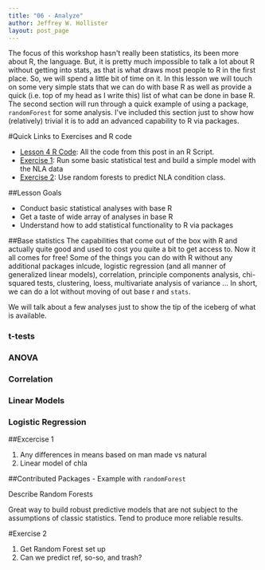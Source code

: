 ```yaml
---
title: "06 - Analyze"
author: Jeffrey W. Hollister
layout: post_page
---
```

The focus of this workshop hasn't really been statistics, its been more about R, the language.  But, it is pretty much impossible to talk a lot about R without getting into stats, as that is what draws most people to R in the first place.  So, we will spend a little bit of time on it.  In this lesson we will touch on some very simple stats that we can do with base R as well as provide a quick (i.e. top of my head as I write this) list of what can be done in base R.  The second section will run through a quick example of using a package, `randomForest` for some analysis.  I've included this section just to show how (relatively) trivial it is to add an advanced capability to R via packages.

#Quick Links to Exercises and R code
- [Lesson 4 R Code](/gedr/rmd_posts/2015-01-14-06-Analyze.R): All the code from this post in an R Script.
- [Exercise 1](#exercise-1): Run some basic statistical test and build a simple model with the NLA data
- [Exercise 2](#exercise-2): Use random forests to predict NLA condition class. 

##Lesson Goals
- Conduct basic statistical analyses with base R
- Get a taste of wide array of analyses in base R
- Understand how to add statistical functionality to R via packages

##Base statistics
The capabilities that come out of the box with R and actually quite good and used to cost you quite a bit to get access to.  Now it all comes for free!  Some of the things you can do with R without any additional packages inlcude, logistic regression (and all manner of generalized linear models), correlation, principle components analysis, chi-squared tests, clustering, loess, multivariate analysis of variance ...  In short, we can do a lot without moving of out base r and `stats`.

We will talk about a few analyses just to show the tip of the iceberg of what is available.

### t-tests
### ANOVA
### Correlation
### Linear Models
### Logistic Regression

##Excercise 1
1. Any differences in means based on man made vs natural
2. Linear model of chla

##Contributed Packages - Example with `randomForest`

Describe Random Forests

Great way to build robust predictive models that are not subject to the assumptions of classic statistics.  Tend to produce more reliable results.

#Exercise 2
1. Get Random Forest set up
2. Can we predict ref, so-so, and trash?
